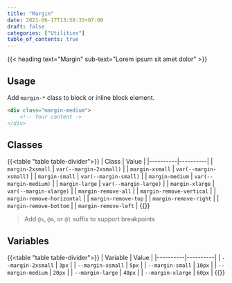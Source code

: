 ```yaml
---
title: "Margin"
date: 2021-06-17T13:58:33+07:00
draft: false
categories: ["Utilities"]
table_of_contents: true
---
```


{{< heading text="Margin" sub-text="Lorem ipsum sit amet dolor" >}}

## Usage

Add `margin-*` class to block or inline block element.

``` html
<div class="margin-medium">
    <!-- Your content ->
</div>
```

## Classes

{{<table "table table-divider">}}
| Class | Value |
|----------|----------|
| `margin-2xsmall` | `var(--margin-2xsmall)` |
| `margin-xsmall` | `var(--margin-xsmall)` |
| `margin-small` | `var(--margin-small)` |
| `margin-medium` | `var(--margin-medium)` |
| `margin-large` | `var(--margin-large)` |
| `margin-xlarge` | `var(--margin-xlarge)` |
| `margin-remove-all` |
| `margin-remove-vertical` |
| `margin-remove-horizontal` |
| `margin-remove-top` |
| `margin-remove-right` |
| `margin-remove-bottom` |
| `margin-remove-left` |
{{</table>}}

> Add `@s`, `@m`, or `@l` suffix to support breakpoints

## Variables

{{<table "table table-divider">}}
| Variable | Value |
|----------|----------|
| `--margin-2xsmall` | `3px` |
| `--margin-xsmall` | `5px` |
| `--margin-small` | `10px` |
| `--margin-medium` | `20px` |
| `--margin-large` | `40px` |
| `--margin-xlarge` | `60px` |
{{</table>}}